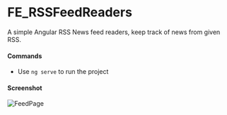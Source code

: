 # FE_RSSFeedReaders
A simple Angular RSS News feed readers, keep track of news from given RSS.

#### Commands
- Use `ng serve` to run the project

#### Screenshot
![FeedPage](https://github.com/treocaynho01629/ProjectNewsGroup12/assets/91520278/14eae186-94ac-45d5-881d-e2865daffea8)
